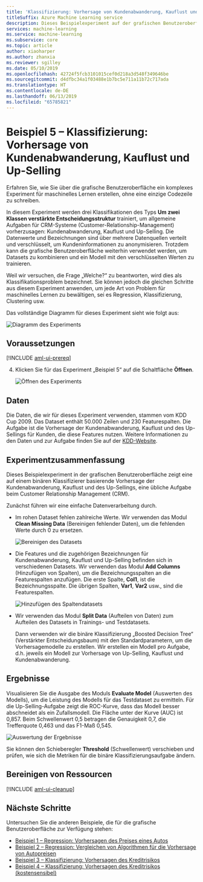 ```yaml
---
title: 'Klassifizierung: Vorhersage von Kundenabwanderung, Kauflust und Up-Selling '
titleSuffix: Azure Machine Learning service
description: Dieses Beispielexperiment auf der grafischen Benutzeroberfläche zeigt eine auf einem binären Klassifizierer basierende Vorhersage der Kundenabwanderung, eine übliche Aufgabe beim Customer Relationship Management (CRM).
services: machine-learning
ms.service: machine-learning
ms.subservice: core
ms.topic: article
author: xiaoharper
ms.author: zhanxia
ms.reviewer: sgilley
ms.date: 05/10/2019
ms.openlocfilehash: 42724f5fcb3101015cef0d218a3d548f349646be
ms.sourcegitcommit: d4dfbc34a1f03488e1b7bc5e711a11b72c717ada
ms.translationtype: HT
ms.contentlocale: de-DE
ms.lasthandoff: 06/13/2019
ms.locfileid: "65785821"
---
```

# <a name="sample-5---classification-predict-churn-appetency-and-up-selling"></a>Beispiel 5 – Klassifizierung: Vorhersage von Kundenabwanderung, Kauflust und Up-Selling 

Erfahren Sie, wie Sie über die grafische Benutzeroberfläche ein komplexes Experiment für maschinelles Lernen erstellen, ohne eine einzige Codezeile zu schreiben.

In diesem Experiment werden drei Klassifikationen des Typs **Um zwei Klassen verstärkte Entscheidungsstruktur** trainiert, um allgemeine Aufgaben für CRM-Systeme (Customer-Relationship-Management) vorherzusagen: Kundenabwanderung, Kauflust und Up-Selling. Die Datenwerte und Bezeichnungen sind über mehrere Datenquellen verteilt und verschlüsselt, um Kundeninformationen zu anonymisieren. Trotzdem kann die grafische Benutzeroberfläche weiterhin verwendet werden, um Datasets zu kombinieren und ein Modell mit den verschlüsselten Werten zu trainieren.

Weil wir versuchen, die Frage „Welche?“ zu beantworten, wird dies als Klassifikationsproblem bezeichnet. Sie können jedoch die gleichen Schritte aus diesem Experiment anwenden, um jede Art von Problem für maschinelles Lernen zu bewältigen, sei es Regression, Klassifizierung, Clustering usw.

Das vollständige Diagramm für dieses Experiment sieht wie folgt aus:

![Diagramm des Experiments](./media/ui-sample-classification-predict-churn/experiment-graph.png)

## <a name="prerequisites"></a>Voraussetzungen

[!INCLUDE [aml-ui-prereq](../../../includes/aml-ui-prereq.md)]

4. Klicken Sie für das Experiment „Beispiel 5“ auf die Schaltfläche **Öffnen**.

    ![Öffnen des Experiments](media/ui-sample-classification-predict-churn/open-sample5.png)

## <a name="data"></a>Daten

Die Daten, die wir für dieses Experiment verwenden, stammen vom KDD Cup 2009. Das Dataset enthält 50.000 Zeilen und 230 Featurespalten. Die Aufgabe ist die Vorhersage der Kundenabwanderung, Kauflust und des Up-Sellings für Kunden, die diese Features nutzen. Weitere Informationen zu den Daten und zur Aufgabe finden Sie auf der [KDD-Website](https://www.kdd.org/kdd-cup/view/kdd-cup-2009).

## <a name="experiment-summary"></a>Experimentzusammenfassung

Dieses Beispielexperiment in der grafischen Benutzeroberfläche zeigt eine auf einem binären Klassifizierer basierende Vorhersage der Kundenabwanderung, Kauflust und des Up-Sellings, eine übliche Aufgabe beim Customer Relationship Management (CRM).

Zunächst führen wir eine einfache Datenverarbeitung durch.

- Im rohen Dataset fehlen zahlreiche Werte. Wir verwenden das Modul **Clean Missing Data** (Bereinigen fehlender Daten), um die fehlenden Werte durch 0 zu ersetzen.

    ![Bereinigen des Datasets](./media/ui-sample-classification-predict-churn/cleaned-dataset.png)

- Die Features und die zugehörigen Bezeichnungen für Kundenabwanderung, Kauflust und Up-Selling befinden sich in verschiedenen Datasets. Wir verwenden das Modul **Add Columns** (Hinzufügen von Spalten), um die Bezeichnungsspalten an die Featurespalten anzufügen. Die erste Spalte, **Col1**, ist die Bezeichnungsspalte. Die übrigen Spalten, **Var1**, **Var2** usw., sind die Featurespalten.

    ![Hinzufügen des Spaltendatasets](./media/ui-sample-classification-predict-churn/added-column1.png)

- Wir verwenden das Modul **Split Data** (Aufteilen von Daten) zum Aufteilen des Datasets in Trainings- und Testdatasets.

    Dann verwenden wir die binäre Klassifizierung „Boosted Decision Tree“ (Verstärkter Entscheidungsbaum) mit den Standardparametern, um die Vorhersagemodelle zu erstellen. Wir erstellen ein Modell pro Aufgabe, d.h. jeweils ein Modell zur Vorhersage von Up-Selling, Kauflust und Kundenabwanderung.

## <a name="results"></a>Ergebnisse

Visualisieren Sie die Ausgabe des Moduls **Evaluate Model** (Auswerten des Modells), um die Leistung des Modells für das Testdataset zu ermitteln. Für die Up-Selling-Aufgabe zeigt die ROC-Kurve, dass das Modell besser abschneidet als ein Zufallsmodell. Die Fläche unter der Kurve (AUC) ist 0,857. Beim Schwellenwert 0,5 betragen die Genauigkeit 0,7, die Trefferquote 0,463 und das F1-Maß 0,545.

![Auswertung der Ergebnisse](./media/ui-sample-classification-predict-churn/evaluate-result.png)

 Sie können den Schieberegler **Threshold** (Schwellenwert) verschieben und prüfen, wie sich die Metriken für die binäre Klassifizierungsaufgabe ändern.

## <a name="clean-up-resources"></a>Bereinigen von Ressourcen

[!INCLUDE [aml-ui-cleanup](../../../includes/aml-ui-cleanup.md)]

## <a name="next-steps"></a>Nächste Schritte

Untersuchen Sie die anderen Beispiele, die für die grafische Benutzeroberfläche zur Verfügung stehen:

- [Beispiel 1 – Regression: Vorhersagen des Preises eines Autos](ui-sample-regression-predict-automobile-price-basic.md)
- [Beispiel 2 – Regression: Vergleichen von Algorithmen für die Vorhersage von Autopreisen](ui-sample-regression-predict-automobile-price-compare-algorithms.md)
- [Beispiel 3 – Klassifizierung: Vorhersagen des Kreditrisikos](ui-sample-classification-predict-credit-risk-basic.md)
- [Beispiel 4 – Klassifizierung: Vorhersagen des Kreditrisikos (kostensensibel)](ui-sample-classification-predict-credit-risk-cost-sensitive.md)
